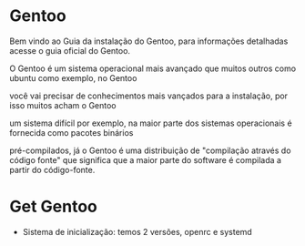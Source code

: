 # Gentoo

Bem vindo ao Guia da instalação do Gentoo, para informações detalhadas acesse o guia oficial do Gentoo.

O Gentoo é um sistema operacional mais avançado que muitos outros como ubuntu como exemplo, no Gentoo

você vai precisar de conhecimentos mais vançados para a instalação, por isso muitos acham o Gentoo

um sistema difícil por exemplo, na maior parte dos sistemas operacionais é fornecida como pacotes binários

pré-compilados, já o Gentoo é uma distribuição de "compilação através do código fonte" que significa que a maior parte do software é compilada a partir do código-fonte.



# Get Gentoo

* Sistema de inicialização: temos 2 versões, openrc e systemd
